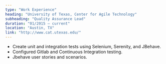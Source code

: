 ```yaml
---
type: "Work Experience"
heading: "University of Texas, Center for Agile Technology"
subheading: "Quality Assurance Lead"
duration: "01/2015 – current"
location: "Austin, TX"
link: "http://www.cat.utexas.edu/"
---
```


+ Create unit and integration tests using Selenium, Serenity, and JBehave. 
+ Configured Gitlab and Continuous Integration testing. 
+ Jbehave user stories and scenarios.